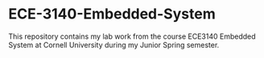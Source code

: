 # ECE-3140-Embedded-System
This repository contains my lab work from the course ECE3140 Embedded System at Cornell University during my Junior Spring semester.
